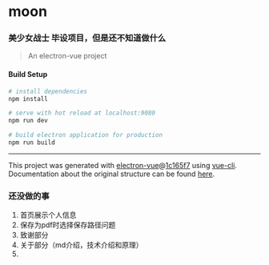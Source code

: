 # moon
### 美少女战士 毕设项目，但是还不知道做什么
> An electron-vue project

#### Build Setup

``` bash
# install dependencies
npm install

# serve with hot reload at localhost:9080
npm run dev

# build electron application for production
npm run build


```

---

This project was generated with [electron-vue](https://github.com/SimulatedGREG/electron-vue)@[1c165f7](https://github.com/SimulatedGREG/electron-vue/tree/1c165f7c5e56edaf48be0fbb70838a1af26bb015) using [vue-cli](https://github.com/vuejs/vue-cli). Documentation about the original structure can be found [here](https://simulatedgreg.gitbooks.io/electron-vue/content/index.html).

### 还没做的事
1. 首页展示个人信息
2. 保存为pdf时选择保存路径问题
4.  致谢部分
5.  关于部分（md介绍，技术介绍和原理）
6.
